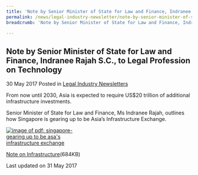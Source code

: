 ```yaml
---
title: 'Note by Senior Minister of State for Law and Finance, Indranee Rajah S.C., on Infrastructure'
permalink: /news/legal-industry-newsletter/note-by-senior-minister-of-state-for-law-and-finance--indranee-r4/
breadcrumb: 'Note by Senior Minister of State for Law and Finance, Indranee Rajah S.C., on Infrastructure'

---
```



<style>
  .image {width: 200px;}
  .image img {max-width: 100%;}
</style>

Note by Senior Minister of State for Law and Finance, Indranee Rajah S.C., to Legal Profession on Technology
---

30 May 2017 Posted in [Legal Industry Newsletters](/news/legal-industry-newsletters/)

From now until 2030, Asia is expected to require US$20 trillion of additional infrastructure investments.

Senior Minister of State for Law and Finance, Ms Indranee Rajah, outlines how Singapore is gearing up to be Asia’s Infrastructure Exchange.

<div class="image">
  <a href="/files/NoteonInfrastructure.pdf"><img src="/images/1496199774864.jpg" alt="image of pdf: singapore-gearing up to be asa's infrastructure exchange"></a>
</div>

<a href="/files/NoteonInfrastructure.pdf">Note on Infrastructure</a>(684KB)

<p class="right-side-updated">Last updated on 31 May 2017</p>

